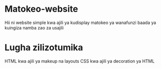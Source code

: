 # Matokeo-website
Hii ni website simple kwa ajili ya kudisplay matokeo ya wanafunzi baada ya kuingiza namba zao za usajili

# Lugha zilizotumika
HTML kwa ajili ya makeup na layouts
CSS kwa ajili ya decoration ya HTML
